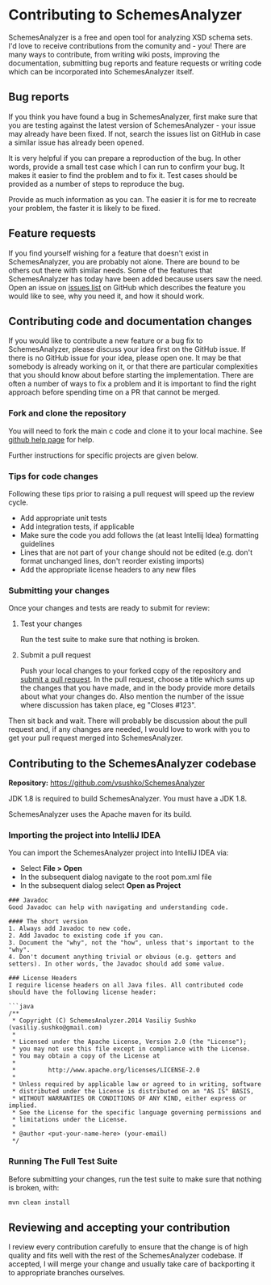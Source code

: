 
Contributing to SchemesAnalyzer
=============================

SchemesAnalyzer is a free and open tool for analyzing XSD schema sets. I'd love to receive contributions from the comunity and - you! There are many ways to contribute, from writing wiki posts, improving the documentation, submitting bug reports and feature requests or writing code which can be incorporated into SchemesAnalyzer itself.

Bug reports
-----------
If you think you have found a bug in SchemesAnalyzer, first make sure that you are testing against the latest version of SchemesAnalyzer - your issue may already have been fixed. If not, search the issues list on GitHub in case a similar issue has already been opened.

It is very helpful if you can prepare a reproduction of the bug. In other words, provide a small test case which I can run to confirm your bug. It makes it easier to find the problem and to fix it. Test cases should be provided as a number of steps to reproduce the bug.

Provide as much information as you can. The easier it is for me to recreate your problem, the faster it is likely to be fixed.

Feature requests
----------------
If you find yourself wishing for a feature that doesn't exist in SchemesAnalyzer, you are probably not alone. There are bound to be others out there with similar needs. Some of the features that SchemesAnalyzer has today have been added because users saw the need. Open an issue on [issues list](https://github.com/vsushko/SchemesAnalyzer/issues) on GitHub which describes the feature you would like to see, why you need it, and how it should work.

Contributing code and documentation changes
-------------------------------------------
If you would like to contribute a new feature or a bug fix to SchemesAnalyzer, please discuss your idea first on the GitHub issue. If there is no GitHub issue for your idea, please open one. It may be that somebody is already working on it, or that there are particular complexities that you should know about before starting the implementation. There are often a number of ways to fix a problem and it is important to find the right approach before spending time on a PR that cannot be merged.

### Fork and clone the repository
You will need to fork the main c code and clone it to your local machine. See
[github help page](https://help.github.com/articles/fork-a-repo) for help.

Further instructions for specific projects are given below.

### Tips for code changes
Following these tips prior to raising a pull request will speed up the review
cycle.

* Add appropriate unit tests
* Add integration tests, if applicable
* Make sure the code you add follows the (at least Intellij Idea) formatting guidelines
* Lines that are not part of your change should not be edited (e.g. don't format
  unchanged lines, don't reorder existing imports)
* Add the appropriate license headers to any new files


### Submitting your changes

Once your changes and tests are ready to submit for review:

1. Test your changes

    Run the test suite to make sure that nothing is broken.

2. Submit a pull request

    Push your local changes to your forked copy of the repository and [submit a pull request](https://help.github.com/articles/using-pull-requests). In the pull request, choose a title which sums up the changes that you have made, and in the body provide more details about what your changes do. Also mention the number of the issue where discussion has taken place, eg "Closes #123".

Then sit back and wait. There will probably be discussion about the pull request and, if any changes are needed, I would love to work with you to get your pull request merged into SchemesAnalyzer.

Contributing to the SchemesAnalyzer codebase
-------------------------------------------
**Repository:** https://github.com/vsushko/SchemesAnalyzer

JDK 1.8 is required to build SchemesAnalyzer. You must have a JDK 1.8.

SchemesAnalyzer uses the Apache maven for its build.

### Importing the project into IntelliJ IDEA
You can import the SchemesAnalyzer project into IntelliJ IDEA via:

- Select **File > Open**
- In the subsequent dialog navigate to the root pom.xml file
- In the subsequent dialog select **Open as Project**
```
### Javadoc
Good Javadoc can help with navigating and understanding code.

#### The short version
1. Always add Javadoc to new code.
2. Add Javadoc to existing code if you can.
3. Document the "why", not the "how", unless that's important to the "why".
4. Don't document anything trivial or obvious (e.g. getters and setters). In other words, the Javadoc should add some value.

### License Headers
I require license headers on all Java files. All contributed code should have the following license header:

```java
/**
 * Copyright (C) SchemesAnalyzer.2014 Vasiliy Sushko (vasiliy.sushko@gmail.com)
 *
 * Licensed under the Apache License, Version 2.0 (the "License");
 * you may not use this file except in compliance with the License.
 * You may obtain a copy of the License at
 *
 *         http://www.apache.org/licenses/LICENSE-2.0
 *
 * Unless required by applicable law or agreed to in writing, software
 * distributed under the License is distributed on an "AS IS" BASIS,
 * WITHOUT WARRANTIES OR CONDITIONS OF ANY KIND, either express or implied.
 * See the License for the specific language governing permissions and
 * limitations under the License.
 *
 * @author <put-your-name-here> (your-email)
 */
```
### Running The Full Test Suite
Before submitting your changes, run the test suite to make sure that nothing is broken, with:
```sh
mvn clean install
```

Reviewing and accepting your contribution
-------------------------------------------
I review every contribution carefully to ensure that the change is of high quality and fits well with the rest of the SchemesAnalyzer codebase. If accepted, I will merge your change and usually take care of backporting it to appropriate branches ourselves.
